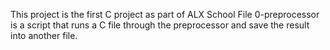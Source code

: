 This project is the first C project as part of ALX School
File 0-preprocessor is a script that runs a C file through the preprocessor and save the result into another file.
